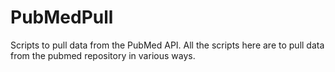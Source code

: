 PubMedPull
==========
Scripts to pull data from the PubMed API. All the scripts here are to pull data from the pubmed repository in various  ways. 
